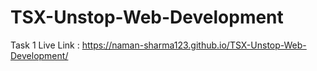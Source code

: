 # TSX-Unstop-Web-Development
Task 1 Live Link :  https://naman-sharma123.github.io/TSX-Unstop-Web-Development/
